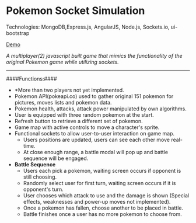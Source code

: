 # Pokemon Socket Simulation  #
Technologies: MongoDB,Express.js, AngularJS, Node.js, Sockets.io, ui-bootstrap

[Demo](http://www.pokemon.kevinsangnguyen.com)

*A multiplayer(2) javascript built game that mimics the functionality of the original Pokemon game while utilizing sockets.*

- - - - 

####Functions:####
- *More than two players not yet implemented. 
- Pokemon API(pokeapi.co) used to gather original 151 pokemon for pictures, moves lists and pokemon data. 
- Pokemon health, attacks, attack power manipulated by own algorithms.
- User is equipped with three random pokemon at the start.
- Refresh button to retrieve a different set of pokemon.
- Game map with active controls to move a character's sprite.
- Functional sockets to allow user-to-user interaction on game map.
  - Users positions are updated, users can see each other move real-time. 
  - At close enough range, a battle modal will pop up and battle sequence will be engaged.
- **Battle Sequence**
  - Users each pick a pokemon, waiting screen occurs if opponent is still choosing.
  - Randomly select user for first turn, waiting screen occurs if it is opponent's turn.
  - User chooses which attack to use and the damage is shown (Special effects, weaknesses and power-up moves not implemented).
  - Once a pokemon has fallen, choose another to be placed in battle.
  - Battle finishes once a user has no more pokemon to choose from. 

